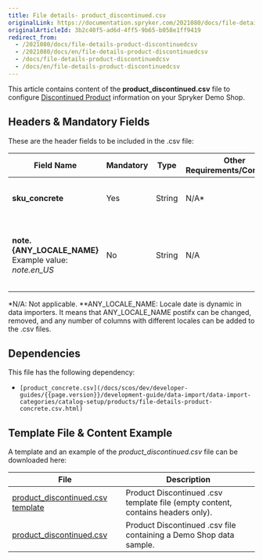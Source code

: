 ```yaml
---
title: File details- product_discontinued.csv
originalLink: https://documentation.spryker.com/2021080/docs/file-details-product-discontinuedcsv
originalArticleId: 3b2c40f5-ad6d-4ff5-9b65-b058e1ff9419
redirect_from:
  - /2021080/docs/file-details-product-discontinuedcsv
  - /2021080/docs/en/file-details-product-discontinuedcsv
  - /docs/file-details-product-discontinuedcsv
  - /docs/en/file-details-product-discontinuedcsv
---
```


This article contains content of the **product_discontinued.csv** file to configure [Discontinued Product](https://documentation.spryker.com/2021080/docs/discontinued-products) information on your Spryker Demo Shop.

## Headers & Mandatory Fields 
These are the header fields to be included in the .csv file:

| Field Name | Mandatory | Type | Other Requirements/Comments | Description |
| --- | --- | --- | --- | --- |
| **sku_concrete** | Yes | String |N/A* | SKU of the concrete discontinued product. |
| **note.{ANY_LOCALE_NAME}**<br>Example value: *note.en_US* | No | String |N/A | Note translated into the specified locale (US for our example).  |
*N/A: Not applicable.
**ANY_LOCALE_NAME: Locale date is dynamic in data importers. It means that ANY_LOCALE_NAME postifx can be changed, removed, and any number of columns with different locales can be added to the .csv files.

## Dependencies

This file has the following dependency:
*     [product_concrete.csv](/docs/scos/dev/developer-guides/{{page.version}}/development-guide/data-import/data-import-categories/catalog-setup/products/file-details-product-concrete.csv.html)

## Template File & Content Example
A template and an example of the *product_discontinued.csv*  file can be downloaded here:

| File | Description |
| --- | --- |
| [product_discontinued.csv template](https://spryker.s3.eu-central-1.amazonaws.com/docs/Developer+Guide/Back-End/Data+Manipulation/Data+Ingestion/Data+Import/Data+Import+Categories/Merchandising+Setup/Product+Merchandising/Template+product_discontinued.csv) | Product Discontinued .csv template file (empty content, contains headers only). |
| [product_discontinued.csv](https://spryker.s3.eu-central-1.amazonaws.com/docs/Developer+Guide/Back-End/Data+Manipulation/Data+Ingestion/Data+Import/Data+Import+Categories/Merchandising+Setup/Product+Merchandising/product_discontinued.csv) | Product Discontinued .csv file containing a Demo Shop data sample. |
